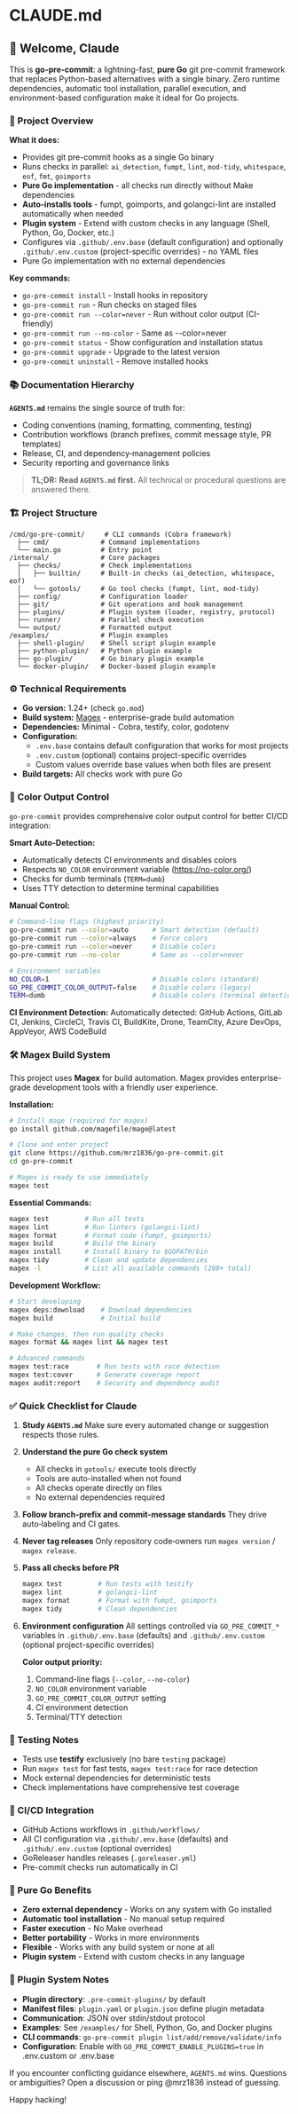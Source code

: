 # CLAUDE.md

## 🤖 Welcome, Claude

This is **go-pre-commit**: a lightning-fast, **pure Go** git pre-commit framework that replaces Python-based alternatives with a single binary. Zero runtime dependencies, automatic tool installation, parallel execution, and environment-based configuration make it ideal for Go projects.

### 🎯 Project Overview

**What it does:**
- Provides git pre-commit hooks as a single Go binary
- Runs checks in parallel: `ai_detection`, `fumpt`, `lint`, `mod-tidy`, `whitespace`, `eof`, `fmt`, `goimports`
- **Pure Go implementation** - all checks run directly without Make dependencies
- **Auto-installs tools** - fumpt, goimports, and golangci-lint are installed automatically when needed
- **Plugin system** - Extend with custom checks in any language (Shell, Python, Go, Docker, etc.)
- Configures via `.github/.env.base` (default configuration) and optionally `.github/.env.custom` (project-specific overrides) - no YAML files
- Pure Go implementation with no external dependencies

**Key commands:**
- `go-pre-commit install` - Install hooks in repository
- `go-pre-commit run` - Run checks on staged files
- `go-pre-commit run --color=never` - Run without color output (CI-friendly)
- `go-pre-commit run --no-color` - Same as --color=never
- `go-pre-commit status` - Show configuration and installation status
- `go-pre-commit upgrade` - Upgrade to the latest version
- `go-pre-commit uninstall` - Remove installed hooks

### 📚 Documentation Hierarchy

**`AGENTS.md`** remains the single source of truth for:
* Coding conventions (naming, formatting, commenting, testing)
* Contribution workflows (branch prefixes, commit message style, PR templates)
* Release, CI, and dependency‑management policies
* Security reporting and governance links

> **TL;DR:** **Read `AGENTS.md` first.**
> All technical or procedural questions are answered there.

### 🏗️ Project Structure

```
/cmd/go-pre-commit/     # CLI commands (Cobra framework)
  ├── cmd/             # Command implementations
  └── main.go          # Entry point
/internal/             # Core packages
  ├── checks/          # Check implementations
  │   ├── builtin/     # Built-in checks (ai_detection, whitespace, eof)
  │   └── gotools/     # Go tool checks (fumpt, lint, mod-tidy)
  ├── config/          # Configuration loader
  ├── git/             # Git operations and hook management
  ├── plugins/         # Plugin system (loader, registry, protocol)
  ├── runner/          # Parallel check execution
  └── output/          # Formatted output
/examples/             # Plugin examples
  ├── shell-plugin/    # Shell script plugin example
  ├── python-plugin/   # Python plugin example
  ├── go-plugin/       # Go binary plugin example
  └── docker-plugin/   # Docker-based plugin example
```

### ⚙️ Technical Requirements

- **Go version:** 1.24+ (check `go.mod`)
- **Build system:** [Magex](https://github.com/mrz1836/mage-x) - enterprise-grade build automation
- **Dependencies:** Minimal - Cobra, testify, color, godotenv
- **Configuration:**
  - `.env.base` contains default configuration that works for most projects
  - `.env.custom` (optional) contains project-specific overrides
  - Custom values override base values when both files are present
- **Build targets:** All checks work with pure Go

### 🎨 Color Output Control

`go-pre-commit` provides comprehensive color output control for better CI/CD integration:

**Smart Auto-Detection:**
- Automatically detects CI environments and disables colors
- Respects `NO_COLOR` environment variable (https://no-color.org/)
- Checks for dumb terminals (`TERM=dumb`)
- Uses TTY detection to determine terminal capabilities

**Manual Control:**
```bash
# Command-line flags (highest priority)
go-pre-commit run --color=auto      # Smart detection (default)
go-pre-commit run --color=always    # Force colors
go-pre-commit run --color=never     # Disable colors
go-pre-commit run --no-color        # Same as --color=never

# Environment variables
NO_COLOR=1                          # Disable colors (standard)
GO_PRE_COMMIT_COLOR_OUTPUT=false    # Disable colors (legacy)
TERM=dumb                           # Disable colors (terminal detection)
```

**CI Environment Detection:**
Automatically detected: GitHub Actions, GitLab CI, Jenkins, CircleCI, Travis CI, BuildKite, Drone, TeamCity, Azure DevOps, AppVeyor, AWS CodeBuild

### 🛠️ Magex Build System

This project uses **Magex** for build automation. Magex provides enterprise-grade development tools with a friendly user experience.

**Installation:**
```bash
# Install mage (required for magex)
go install github.com/magefile/mage@latest

# Clone and enter project
git clone https://github.com/mrz1836/go-pre-commit.git
cd go-pre-commit

# Magex is ready to use immediately
magex test
```

**Essential Commands:**
```bash
magex test         # Run all tests
magex lint         # Run linters (golangci-lint)
magex format       # Format code (fumpt, goimports)
magex build        # Build the binary
magex install      # Install binary to $GOPATH/bin
magex tidy         # Clean and update dependencies
magex -l           # List all available commands (260+ total)
```

**Development Workflow:**
```bash
# Start developing
magex deps:download    # Download dependencies
magex build            # Initial build

# Make changes, then run quality checks
magex format && magex lint && magex test

# Advanced commands
magex test:race       # Run tests with race detection
magex test:cover      # Generate coverage report
magex audit:report    # Security and dependency audit
```

### ✅ Quick Checklist for Claude

1. **Study `AGENTS.md`**
   Make sure every automated change or suggestion respects those rules.

2. **Understand the pure Go check system**
   - All checks in `gotools/` execute tools directly
   - Tools are auto-installed when not found
   - All checks operate directly on files
   - No external dependencies required

3. **Follow branch‑prefix and commit‑message standards**
   They drive auto‑labeling and CI gates.

4. **Never tag releases**
   Only repository code‑owners run `magex version` / `magex release`.

5. **Pass all checks before PR**
   ```bash
   magex test         # Run tests with testify
   magex lint         # golangci-lint
   magex format       # Format with fumpt, goimports
   magex tidy         # Clean dependencies
   ```

6. **Environment configuration**
   All settings controlled via `GO_PRE_COMMIT_*` variables in `.github/.env.base` (defaults) and `.github/.env.custom` (optional project-specific overrides)

   **Color output priority:**
   1. Command-line flags (`--color`, `--no-color`)
   2. `NO_COLOR` environment variable
   3. `GO_PRE_COMMIT_COLOR_OUTPUT` setting
   4. CI environment detection
   5. Terminal/TTY detection

### 🧪 Testing Notes

- Tests use **testify** exclusively (no bare `testing` package)
- Run `magex test` for fast tests, `magex test:race` for race detection
- Mock external dependencies for deterministic tests
- Check implementations have comprehensive test coverage

### 🚀 CI/CD Integration

- GitHub Actions workflows in `.github/workflows/`
- All CI configuration via `.github/.env.base` (defaults) and `.github/.env.custom` (optional overrides)
- GoReleaser handles releases (`.goreleaser.yml`)
- Pre-commit checks run automatically in CI

### 🎯 Pure Go Benefits

- **Zero external dependency** - Works on any system with Go installed
- **Automatic tool installation** - No manual setup required
- **Faster execution** - No Make overhead
- **Better portability** - Works in more environments
- **Flexible** - Works with any build system or none at all
- **Plugin system** - Extend with custom checks in any language

### 🔌 Plugin System Notes

- **Plugin directory**: `.pre-commit-plugins/` by default
- **Manifest files**: `plugin.yaml` or `plugin.json` define plugin metadata
- **Communication**: JSON over stdin/stdout protocol
- **Examples**: See `/examples/` for Shell, Python, Go, and Docker plugins
- **CLI commands**: `go-pre-commit plugin list/add/remove/validate/info`
- **Configuration**: Enable with `GO_PRE_COMMIT_ENABLE_PLUGINS=true` in .env.custom or .env.base

If you encounter conflicting guidance elsewhere, `AGENTS.md` wins.
Questions or ambiguities? Open a discussion or ping @mrz1836 instead of guessing.

Happy hacking!
